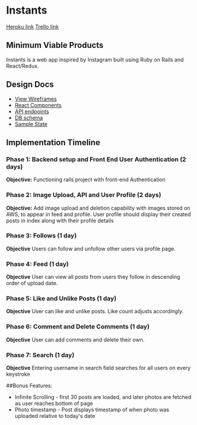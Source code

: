 # Instants

[Heroku link][heroku]
[Trello link][trello]

[heroku]: http://www.herokuapp.com
[trello]: https://trello.com/


## Minimum Viable Products

Instants is a web app inspired by Instagram built using Ruby on Rails and React/Redux.

## Design Docs
* [View Wireframes][wireframes]
* [React Components][components]
* [API endpoints][api-endpoints]
* [DB schema][schema]
* [Sample State][sample-state]

[wireframes]: wireframes
[components]: component-hierarchy.md
[sample-state]: sample-state.md
[api-endpoints]: api-endpoints.md
[schema]: schema.md

## Implementation Timeline

### Phase 1: Backend setup and Front End User Authentication (2 days)

**Objective:** Functioning rails project with front-end Authentication

### Phase 2: Image Upload, API and User Profile (2 days)

**Objective:** Add image upload and deletion capability with images stored on AWS, to appear in feed and profile. User profile should display their created posts in index along with their profile details

### Phase 3: Follows (1 day)

**Objective** Users can follow and unfollow other users via profile page.

### Phase 4: Feed (1 day)

**Objective** User can view all posts from users they follow in descending order of upload date.

### Phase 5: Like and Unlike Posts (1 day)

**Objective** User can like and unlike posts. Like count adjusts accordingly.

### Phase 6: Comment and Delete Comments (1 day)

**Objective** User can add comments and delete their own.

### Phase 7: Search (1 day)

**Objective** Entering username in search field searches for all users on every keystroke

##Bonus Features:

* Infinite Scrolling - first 30 posts are loaded, and later photos are fetched as user reaches bottom of page
* Photo timestamp - Post displays timestamp of when photo was uploaded relative to today's date
